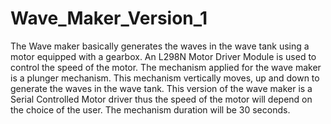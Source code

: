 # Wave_Maker_Version_1
The Wave maker basically generates the waves in the wave tank using a motor equipped with a gearbox. An L298N Motor Driver Module is used to control the speed of the motor. The mechanism applied for the wave maker is a plunger mechanism. This mechanism vertically moves, up and down to generate the waves in the wave tank. This version of the wave maker is a Serial Controlled Motor driver thus the speed of the motor will depend on the choice of the user. The mechanism duration will be 30 seconds.
